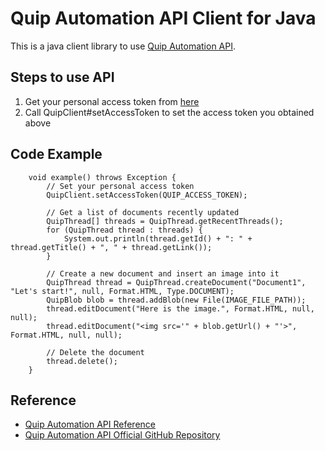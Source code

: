 Quip Automation API Client for Java
===================================

This is a java client library to use [Quip Automation API](https://salesforce.quip.com/dev/automation/documentation).

## Steps to use API

1. Get your personal access token from [here](https://quip.com/api/personal-token)
2. Call QuipClient#setAccessToken to set the access token you obtained above

## Code Example

```
	void example() throws Exception {
		// Set your personal access token
		QuipClient.setAccessToken(QUIP_ACCESS_TOKEN);

		// Get a list of documents recently updated
		QuipThread[] threads = QuipThread.getRecentThreads();
		for (QuipThread thread : threads) {
			System.out.println(thread.getId() + ": " + thread.getTitle() + ", " + thread.getLink());
		}

		// Create a new document and insert an image into it
		QuipThread thread = QuipThread.createDocument("Document1", "Let's start!", null, Format.HTML, Type.DOCUMENT);
		QuipBlob blob = thread.addBlob(new File(IMAGE_FILE_PATH));
		thread.editDocument("Here is the image.", Format.HTML, null, null);
		thread.editDocument("<img src='" + blob.getUrl() + "'>", Format.HTML, null, null);

		// Delete the document
		thread.delete();
	}
```

## Reference

* [Quip Automation API Reference](https://quip.com/api/reference)
* [Quip Automation API Official GitHub Repository](https://github.com/quip/quip-api)
